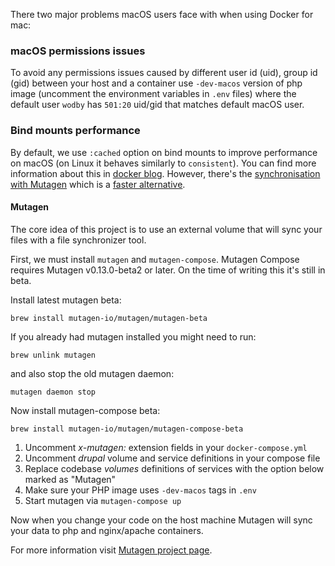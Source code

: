 There two major problems macOS users face with when using Docker for mac:

### macOS permissions issues

To avoid any permissions issues caused by different user id (uid), group id (gid) between your host and a container use `-dev-macos` version of php image (uncomment the environment variables in `.env` files) where the default user `wodby` has `501:20` uid/gid that matches default macOS user. 

### Bind mounts performance

By default, we use `:cached` option on bind mounts to improve performance on macOS (on Linux it behaves similarly to `consistent`). You can find more information about this in [docker blog](https://blog.docker.com/2017/05/user-guided-caching-in-docker-for-mac). However, there's the [synchronisation with Mutagen](https://mutagen.io/documentation/orchestration/projects) which is a [faster alternative](https://medium.com/netresearch/improving-performance-for-docker-on-mac-computers-when-using-named-volumes-55580efcbf68#bf1b).

#### Mutagen

The core idea of this project is to use an external volume that will sync your files with a file synchronizer tool.

First, we must install `mutagen` and `mutagen-compose`. Mutagen Compose requires Mutagen v0.13.0-beta2 or later. On the time of writing this it's still in beta.

Install latest mutagen beta:

```shell
brew install mutagen-io/mutagen/mutagen-beta
```

If you already had mutagen installed you might need to run:
```shell
brew unlink mutagen
```
and also stop the old mutagen daemon:
```shell
mutagen daemon stop
```

Now install mutagen-compose beta:
```shell
brew install mutagen-io/mutagen/mutagen-compose-beta
```

1. Uncomment _x-mutagen:_ extension fields in your `docker-compose.yml`
2. Uncomment _drupal_ volume and service definitions in your compose file
3. Replace codebase _volumes_ definitions of services with the option below marked as "Mutagen"
4. Make sure your PHP image uses `-dev-macos` tags in `.env`
5. Start mutagen via `mutagen-compose up`

Now when you change your code on the host machine Mutagen will sync your data to php and nginx/apache containers.

For more information visit [Mutagen project page](https://mutagen.io/).
